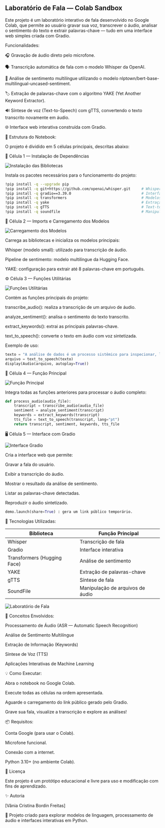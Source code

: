 ## Laboratório de Fala — Colab Sandbox

Este projeto é um laboratório interativo de fala desenvolvido no Google Colab, que permite ao usuário gravar sua voz, transcrever o áudio, analisar o sentimento do texto e extrair palavras-chave — tudo em uma interface web simples criada com Gradio.

Funcionalidades:

🎧 Gravação de áudio direto pelo microfone.

🗣️ Transcrição automática de fala com o modelo Whisper da OpenAI.

💬 Análise de sentimento multilíngue utilizando o modelo nlptown/bert-base-multilingual-uncased-sentiment.

🏷️ Extração de palavras-chave com o algoritmo YAKE (Yet Another Keyword Extractor).

🔊 Síntese de voz (Text-to-Speech) com gTTS, convertendo o texto transcrito novamente em áudio.

🌐 Interface web interativa construída com Gradio.

🧩 Estrutura do Notebook:

O projeto é dividido em 5 células principais, descritas abaixo:

🧱 Célula 1 — Instalação de Dependências

![Instalação das Bibliotecas](images/install.png)


Instala os pacotes necessários para o funcionamento do projeto:

```bash
!pip install -q --upgrade pip
!pip install -q git+https://github.com/openai/whisper.git     # Whisper (OpenAI)
!pip install -q gradio==3.39.0                                # Interface Web
!pip install -q transformers                                  # Modelos Hugging Face
!pip install -q yake                                          # Extração de keywords
!pip install -q gTTS                                          # Text-to-Speech
!pip install -q soundfile                                     # Manipulação de áudio
```

🧠 Célula 2 — Imports e Carregamento dos Modelos

![Carregamento dos Modelos](images/Carregamento_rapido.png)


Carrega as bibliotecas e inicializa os modelos principais:

Whisper (modelo small): utilizado para transcrição de áudio.

Pipeline de sentimento: modelo multilíngue da Hugging Face.

YAKE: configuração para extrair até 8 palavras-chave em português.

⚙️ Célula 3 — Funções Utilitárias

![Funções Utilitárias](images/Função_Utilitária.png)


Contém as funções principais do projeto:

transcribe_audio(): realiza a transcrição de um arquivo de áudio. 


analyze_sentiment(): analisa o sentimento do texto transcrito.


extract_keywords(): extrai as principais palavras-chave.


text_to_speech(): converte o texto em áudio com voz sintetizada.


Exemplo de uso:
```python
texto = "A análise de dados é um processo sistêmico para inspecionar, limpar, transformar e modelar dados brutos."
arquivo = text_to_speech(texto)
display(Audio(arquivo, autoplay=True))
```


🔗 Célula 4 — Função Principal

![Função Principal](images/Função_Integra_Tudo.png)


Integra todas as funções anteriores para processar o áudio completo:
```python
def process_audio(audio_file):
    transcript = transcribe_audio(audio_file)
    sentiment = analyze_sentiment(transcript)
    keywords = extract_keywords(transcript)
    tts_file = text_to_speech(transcript, lang="pt")
    return transcript, sentiment, keywords, tts_file
```
🖥️ Célula 5 — Interface com Gradio

![Interface Gradio](images/Interface_Gracio.png)


Cria a interface web que permite:

Gravar a fala do usuário.

Exibir a transcrição do áudio.

Mostrar o resultado da análise de sentimento.

Listar as palavras-chave detectadas.

Reproduzir o áudio sintetizado.
```python
demo.launch(share=True) : gera um link público temporário.
```
🧰 Tecnologias Utilizadas:

| Biblioteca                | Função Principal               |
|---------------------------|-------------------------------|
| Whisper                   | Transcrição de fala           |
| Gradio                    | Interface interativa          |
| Transformers (Hugging Face)| Análise de sentimento        |
| YAKE                      | Extração de palavras-chave    |
| gTTS                      | Síntese de fala               |
| SoundFile                 | Manipulação de arquivos de áudio |


![Laboratório de Fala](images/Laboratorio_de_Fala.png)


🧠 Conceitos Envolvidos:

Processamento de Áudio (ASR — Automatic Speech Recognition)

Análise de Sentimento Multilíngue

Extração de Informação (Keywords)

Síntese de Voz (TTS)

Aplicações Interativas de Machine Learning

💡 Como Executar:

Abra o notebook no Google Colab.

Execute todas as células na ordem apresentada.

Aguarde o carregamento do link público gerado pelo Gradio.

Grave sua fala, visualize a transcrição e explore as análises!

📦 Requisitos:

Conta Google (para usar o Colab).

Microfone funcional.

Conexão com a internet.

Python 3.10+ (no ambiente Colab).

🧾 Licença

Este projeto é um protótipo educacional e livre para uso e modificação com fins de aprendizado.

✨ Autoria

[Vânia Cristina Bordin Freitas]

💬 Projeto criado para explorar modelos de linguagem, processamento de áudio e interfaces interativas em Python.
